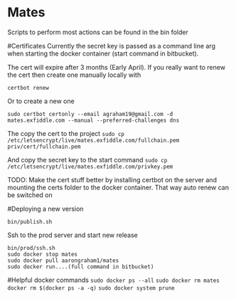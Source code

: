 # Mates
Scripts to perform most actions can be found in the bin folder

#Certificates 
Currently the secret key is passed as a command line arg when starting the docker container (start command in bitbucket).

The cert will expire after 3 months (Early April). If you really want to renew the cert then create one manually locally with 

`certbot renew`

Or to create a new one 

`sudo certbot certonly --email agraham19@gmail.com -d mates.exfiddle.com --manual --preferred-challenges dns`

The copy the cert to the project 
`sudo cp /etc/letsencrypt/live/mates.exfiddle.com/fullchain.pem priv/cert/fullchain.pem`

And copy the secret key to the start command
`sudo cp /etc/letsencrypt/live/mates.exfiddle.com/privkey.pem`

TODO: Make the cert stuff better by installing certbot on the server and mounting the certs folder to the docker container. That way auto renew can be switched on

#Deploying a new version

`bin/publish.sh`

Ssh to the prod server and start new release
```
bin/prod/ssh.sh
sudo docker stop mates
sudo docker pull aarongraham1/mates
sudo docker run....(full command in bitbucket)
```

#Helpful docker commands
`sudo docker ps --all`
`sudo docker rm mates`
`docker rm $(docker ps -a -q)`
`sudo docker system prune`
